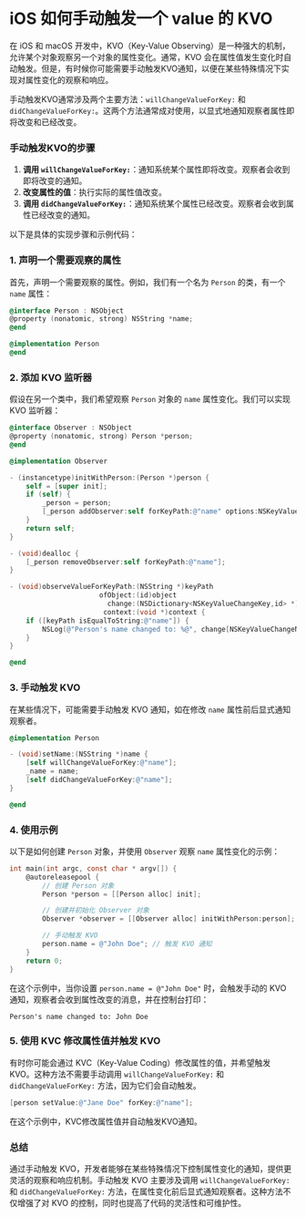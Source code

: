 # iOS 如何手动触发一个 value 的 KVO

在 iOS 和 macOS 开发中，KVO（Key-Value Observing）是一种强大的机制，允许某个对象观察另一个对象的属性变化。通常，KVO 会在属性值发生变化时自动触发。但是，有时候你可能需要手动触发KVO通知，以便在某些特殊情况下实现对属性变化的观察和响应。

手动触发KVO通常涉及两个主要方法：`willChangeValueForKey:` 和 `didChangeValueForKey:`。这两个方法通常成对使用，以显式地通知观察者属性即将改变和已经改变。

### 手动触发KVO的步骤

1. **调用 `willChangeValueForKey:`**：通知系统某个属性即将改变。观察者会收到即将改变的通知。
2. **改变属性的值**：执行实际的属性值改变。
3. **调用 `didChangeValueForKey:`**：通知系统某个属性已经改变。观察者会收到属性已经改变的通知。

以下是具体的实现步骤和示例代码：

### 1. 声明一个需要观察的属性

首先，声明一个需要观察的属性。例如，我们有一个名为 `Person` 的类，有一个 `name` 属性：

```objective-c
@interface Person : NSObject
@property (nonatomic, strong) NSString *name;
@end

@implementation Person
@end
```

### 2. 添加 KVO 监听器

假设在另一个类中，我们希望观察 `Person` 对象的 `name` 属性变化。我们可以实现 KVO 监听器：

```objective-c
@interface Observer : NSObject
@property (nonatomic, strong) Person *person;
@end

@implementation Observer

- (instancetype)initWithPerson:(Person *)person {
    self = [super init];
    if (self) {
        _person = person;
        [_person addObserver:self forKeyPath:@"name" options:NSKeyValueObservingOptionNew context:nil];
    }
    return self;
}

- (void)dealloc {
    [_person removeObserver:self forKeyPath:@"name"];
}

- (void)observeValueForKeyPath:(NSString *)keyPath
                      ofObject:(id)object
                        change:(NSDictionary<NSKeyValueChangeKey,id> *)change
                       context:(void *)context {
    if ([keyPath isEqualToString:@"name"]) {
        NSLog(@"Person's name changed to: %@", change[NSKeyValueChangeNewKey]);
    }
}

@end
```

### 3. 手动触发 KVO

在某些情况下，可能需要手动触发 KVO 通知，如在修改 `name` 属性前后显式通知观察者。

```objective-c
@implementation Person

- (void)setName:(NSString *)name {
    [self willChangeValueForKey:@"name"];
    _name = name;
    [self didChangeValueForKey:@"name"];
}

@end
```

### 4. 使用示例

以下是如何创建 `Person` 对象，并使用 `Observer` 观察 `name` 属性变化的示例：

```objective-c
int main(int argc, const char * argv[]) {
    @autoreleasepool {
        // 创建 Person 对象
        Person *person = [[Person alloc] init];

        // 创建并初始化 Observer 对象
        Observer *observer = [[Observer alloc] initWithPerson:person];

        // 手动触发 KVO
        person.name = @"John Doe"; // 触发 KVO 通知
    }
    return 0;
}
```

在这个示例中，当你设置 `person.name = @"John Doe"` 时，会触发手动的 KVO 通知，观察者会收到属性改变的消息，并在控制台打印：

```
Person's name changed to: John Doe
```

### 5. 使用 KVC 修改属性值并触发 KVO

有时你可能会通过 KVC（Key-Value Coding）修改属性的值，并希望触发 KVO。这种方法不需要手动调用 `willChangeValueForKey:` 和 `didChangeValueForKey:` 方法，因为它们会自动触发。

```objective-c
[person setValue:@"Jane Doe" forKey:@"name"];
```

在这个示例中，KVC修改属性值并自动触发KVO通知。

### 总结

通过手动触发 KVO，开发者能够在某些特殊情况下控制属性变化的通知，提供更灵活的观察和响应机制。手动触发 KVO 主要涉及调用 `willChangeValueForKey:` 和 `didChangeValueForKey:` 方法，在属性变化前后显式通知观察者。这种方法不仅增强了对 KVO 的控制，同时也提高了代码的灵活性和可维护性。
